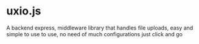 # uxio.js
A backend express, middleware library that handles file uploads, easy and simple to use to use, no need of much configurations just click and go
